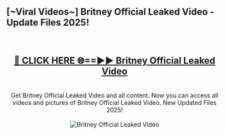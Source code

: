 <h2>[~Viral Videos~] Britney Official Leaked Video - Update Files 2025!</h2>
<br>
<div align="center">
<h2><a href="https://betterlinks.top/A2PfLJ" rel="nofollow">🔴 CLICK HERE 🌐==►► Britney Official Leaked Video</a></h2>
<br>
Get Britney Official Leaked Video and all content. Now you can access all videos and pictures of Britney Official Leaked Video. New Updated Files 2025!
<br>
<br>
<a href="https://betterlinks.top/A2PfLJ" rel="nofollow" data-target="animated-image.originalLink"><img src="https://i.ibb.co.com/WyWwxjT/player-gif2.gif" alt="Britney Official Leaked Video" style="max-width: 100%; display: inline-block;" data-target="animated-image.originalImage"></a>
</div>
<br>
